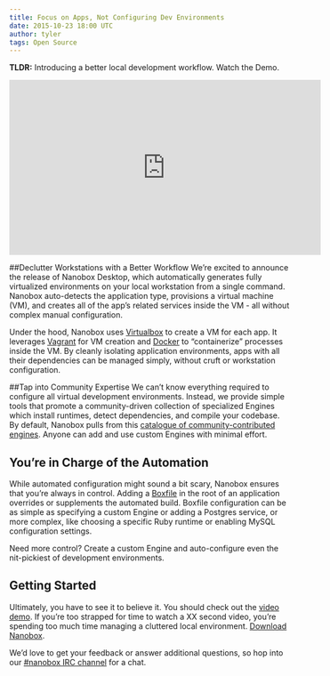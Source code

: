 ```yaml
---
title: Focus on Apps, Not Configuring Dev Environments
date: 2015-10-23 18:00 UTC
author: tyler
tags: Open Source
---
```


**TLDR:** Introducing a better local development workflow. Watch the Demo.

<div class="video" id="video-demo">
  <iframe width="560" height="315" src="https://www.youtube.com/embed/TV4iBxytfyE?rel=0&amp;showinfo=0" frameborder="0" allowfullscreen></iframe>
</div>

##Declutter Workstations with a Better Workflow
We’re excited to announce the release of Nanobox Desktop, which automatically generates fully virtualized environments on your local workstation from a single command. Nanobox auto-detects the application type, provisions a virtual machine (VM), and creates all of the app’s related services inside the VM - all without complex manual configuration.

Under the hood, Nanobox uses [Virtualbox](https://www.virtualbox.org/) to create a VM for each app. It leverages [Vagrant](https://www.vagrantup.com) for VM creation and [Docker](https://www.docker.com/) to “containerize” processes inside the VM. By cleanly isolating application environments, apps with all their dependencies can be managed simply, without cruft or workstation configuration. 

##Tap into Community Expertise
We can’t know everything required to configure all virtual development environments. Instead, we provide simple tools that promote a community-driven collection of specialized Engines which install runtimes, detect dependencies, and compile your codebase. By default, Nanobox pulls from this [catalogue of community-contributed engines](https://engines.nanobox.io). Anyone can add and use custom Engines with minimal effort.

## You’re in Charge of the Automation
While automated configuration might sound a bit scary, Nanobox ensures that you’re always in control. Adding a [Boxfile](https://docs.nanobox.io/boxfile/) in the root of an application overrides or supplements the automated build. Boxfile configuration can be as simple as specifying a custom Engine or adding a Postgres service, or more complex, like choosing a specific Ruby runtime or enabling MySQL configuration settings.

Need more control? Create a custom Engine and auto-configure even the nit-pickiest of development environments. 

## Getting Started
Ultimately, you have to see it to believe it. You should check out the [video demo](#video-demo). If you’re too strapped for time to watch a XX second video, you’re spending too much time managing a cluttered local environment. [Download Nanobox](https://desktop.nanobox.io/downloads).

We’d love to get your feedback or answer additional questions, so hop into our [#nanobox IRC channel](https://webchat.freenode.net/?channels=nanobox) for a chat.